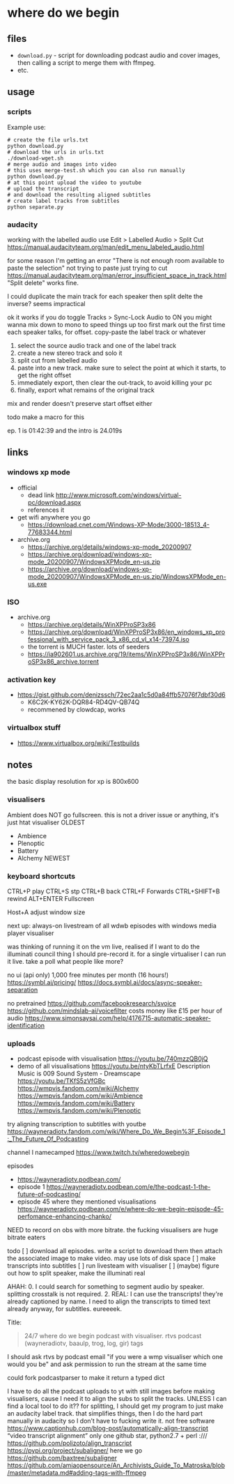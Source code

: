 # where do we begin
## files
- `download.py` - script for downloading podcast audio and cover images, then calling a script to merge them with ffmpeg.
- etc.

## usage
### scripts
Example use:
```shell
# create the file urls.txt
python download.py
# download the urls in urls.txt
./download-wget.sh
# merge audio and images into video
# this uses merge-test.sh which you can also run manually
python download.py
# at this point upload the video to youtube
# upload the transcript
# and download the resulting aligned subtitles
# create label tracks from subtitles
python separate.py
```

### audacity
working with the labelled audio
use Edit > Labelled Audio > Split Cut
https://manual.audacityteam.org/man/edit_menu_labeled_audio.html

for some reason I'm getting an error "There is not enough room available to paste the selection"
not trying to paste just trying to cut
https://manual.audacityteam.org/man/error_insufficient_space_in_track.html
"Split delete" works fine.

I could duplicate the main track for each speaker then split delte the inverse? seems impractical

ok it works if you do toggle Tracks > Sync-Lock Audio to ON
you might wanna mix down to mono to speed things up too
first mark out the first time each speaker talks, for offset. copy-paste the label track or whatever
1. select the source audio track and one of the label track
2. create a new stereo track and solo it
2. split cut from labelled audio
3. paste into a new track. make sure to select the point at which it starts, to get the right offset
4. immediately export, then clear the out-track, to avoid killing your pc
5. finally, export what remains of the original track


mix and render doesn't preserve start offset either

todo make a macro for this

ep. 1 is 01:42:39 and the intro is 24.019s

## links
### windows xp mode
- official
    - dead link http://www.microsoft.com/windows/virtual-pc/download.aspx
    - references it
- get wifi anywhere you go
    - https://download.cnet.com/Windows-XP-Mode/3000-18513_4-77683344.html
- archive.org
    - https://archive.org/details/windows-xp-mode_20200907
    - https://archive.org/download/windows-xp-mode_20200907/WindowsXPMode_en-us.zip
    - https://archive.org/download/windows-xp-mode_20200907/WindowsXPMode_en-us.zip/WindowsXPMode_en-us.exe
### ISO
- archive.org
    - https://archive.org/details/WinXPProSP3x86
    - https://archive.org/download/WinXPProSP3x86/en_windows_xp_professional_with_service_pack_3_x86_cd_vl_x14-73974.iso
    - the torrent is MUCH faster. lots of seeders
    - https://ia902601.us.archive.org/19/items/WinXPProSP3x86/WinXPProSP3x86_archive.torrent
### activation key
- https://gist.github.com/denizssch/72ec2aa1c5d0a84ffb57076f7dbf30d6
    - K6C2K-KY62K-DQR84-RD4QV-QB74Q
    - recommened by clowdcap, works
### virtualbox stuff
- https://www.virtualbox.org/wiki/Testbuilds

## notes
the basic display resolution for xp is 800x600
### visualisers
Ambient does NOT go fullscreen. this is not a driver issue or anything, it's just htat visualiser
OLDEST
- Ambience
- Plenoptic
- Battery
- Alchemy
NEWEST

### keyboard shortcuts
CTRL+P play
CTRL+S stp
CTRL+B back
CTRL+F Forwards
CTRL+SHIFT+B rewind
ALT+ENTER Fullscreen

Host+A adjust window size

next up: always-on livestream of all wdwb episodes with windows media player visualiser

was thinking of running it on the vm live, realised if I want to do the illuminati council thing I should pre-record it. for a single virtualiser I can run it live. take a poll what people like more?

no ui (api only)
1,000 free minutes per month (16 hours!)
https://symbl.ai/pricing/
https://docs.symbl.ai/docs/async-speaker-separation

no pretrained
https://github.com/facebookresearch/svoice
https://github.com/mindslab-ai/voicefilter
costs money
like £15 per hour of audio
https://www.simonsaysai.com/help/4176715-automatic-speaker-identification

### uploads
- podcast episode with visualisation
    https://youtu.be/740mzzQB0jQ
- demo of all visualisations
    https://youtu.be/ntyKbTLrfxE
    Description
    Music is 009 Sound System - Dreamscape https://youtu.be/TKfS5zVfGBc
    https://wmpvis.fandom.com/wiki/Alchemy
    https://wmpvis.fandom.com/wiki/Ambience
    https://wmpvis.fandom.com/wiki/Battery
    https://wmpvis.fandom.com/wiki/Plenoptic

try aligning transcription to subtitles with youtbe
https://wayneradiotv.fandom.com/wiki/Where_Do_We_Begin%3F_Episode_1:_The_Future_Of_Podcasting

channel I namecamped
https://www.twitch.tv/wheredowebegin

episodes
- https://wayneradiotv.podbean.com/
- episode 1 https://wayneradiotv.podbean.com/e/the-podcast-1-the-future-of-podcasting/
- episode 45 where they mentioned visualisations https://wayneradiotv.podbean.com/e/where-do-we-begin-episode-45-perfomance-enhancing-chanko/

NEED to record on obs with more bitrate. the fucking visualisers are huge bitrate eaters

todo
[ ] download all episodes. write a script to download them then attach the associated image to make video. may use lots of disk space
[ ] make transcripts into subtitles
[ ] run livesteam with visualiser
[ ] (maybe) figure out how to split speaker, make the illuminati real

AHAH:
0. I could search for something to segment audio by speaker. splitting crosstalk is not required.
2. REAL: I can use the transcripts! they're already captioned by name. I need to align the transcripts to timed text already anyway, for subtitles. eureeeek.

Title:
> 24/7 where do we begin podcast with visualiser. rtvs podcast (wayneradiotv, baaulp, trog, log, gir)
tags

I should ask rtvs by podcast email "if you were a wmp visualiser which one would you be" and ask permission to run the stream at the same time

could fork podcastparser to make it return a typed dict

I have to do all the podcast uploads to yt with still images before making visualisers, cause I need it to align the subs to split the tracks. UNLESS I can find a local tool to do it??
for splitting, I should get my program to just make an audacity label track. that simplifies things, then I do the hard part manually in audacity so I don’t have to fucking write it.
not free software https://www.captionhub.com/blog-post/automatically-align-transcript
“video transcript alignment”
only one github star, python2.7 + perl :/// https://github.com/polizoto/align_transcript
https://pypi.org/project/subaligner/
here we go https://github.com/baxtree/subaligner
https://github.com/amiaopensource/An_Archivists_Guide_To_Matroska/blob/master/metadata.md#adding-tags-with-ffmpeg

